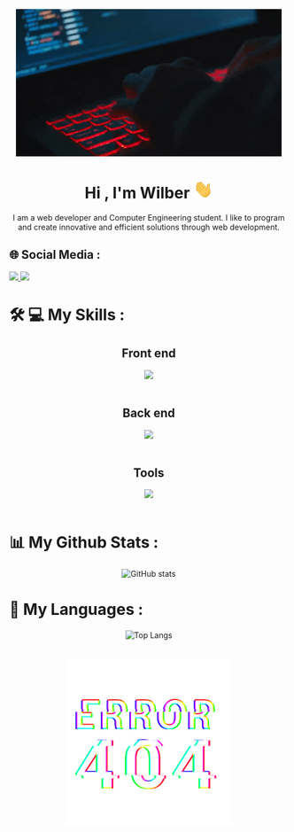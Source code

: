 <div align="center">
  <img src="./assets/coding-2.gif" alt="saludo"/>
</div>

<h1 align="center"><b>Hi , I'm Wilber </b><img src="./assets/saludar.gif" width="35"></h1>

<div align="center">
  <p>
    I am a web developer and Computer Engineering student. I like to program and create innovative and efficient solutions through web development.
  </p>
</div>

<!--
**wilberdhp/wilberdhp** is a ✨ _special_ ✨ repository because its `README.md` (this file) appears on your GitHub profile.

Here are some ideas to get you started:

- 🔭 I’m currently working on ...
- 🌱 I’m currently learning ...
- 👯 I’m looking to collaborate on ...
- 🤔 I’m looking for help with ...
- 💬 Ask me about ...
- 📫 How to reach me: ...
- 😄 Pronouns: ...
- ⚡ Fun fact: ...
-->

## 🌐 Social Media :

<a href="https://www.linkedin.com/in/wilber-delfín-hernández-peña-b28779273/" target="_blank" rel="noopener noreferrer">
  <img src="https://img.shields.io/badge/LinkedIn-%230077B5.svg?logo=linkedin&logoColor=white">
</a>
<a href="mailto:wilberdhp.dev@gmail.com" target="_blank" rel="noopener noreferrer">
  <img src="https://img.shields.io/badge/Email-%23D14836.svg?logo=Gmail&logoColor=white">
</a>

<!-- # 💻 Tech Stack - Tools: -->
# 🛠️ 💻 My Skills :

<div align="center">
<h2>Front end</h2>
  <img src="https://skillicons.dev/icons?i=html,css,javascript,typescript,bootstrap,tailwindcss,react,astro" /><br>
</div><br>

<div align="center">
  <h2>Back end</h2>
  <img  src="https://skillicons.dev/icons?i=nodejs,expressjs,mysql" /><br>
</div><br>

<div align="center">
  <h2>Tools</h2>
  <img src="https://skillicons.dev/icons?i=vscode,powershell,git,bash,github" /><br>
</div><br>


<h1>📊 My Github Stats :</h1>
  <div align="center">
    <img align="center" alt="GitHub stats" src="https://github-readme-stats.vercel.app/api?username=wilberdhp&show_icons=true&count_private=true&include_all_commits=true&theme=radical">
  </div>

<h1>🔎 My Languages :</h1>
  <div align="center">
    <img align="center" alt="Top Langs" src="https://github-readme-stats.vercel.app/api/top-langs/?username=wilberdhp&langs_count_private=true&theme=radical&card_width=445">
  </div>

<br>
<br>

<div align="center">
  <img width="300" src="./assets/error-404.gif">
</div>
